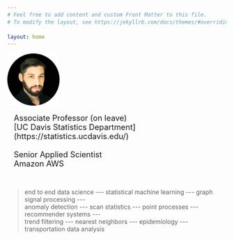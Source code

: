 ```yaml
---
# Feel free to add content and custom Front Matter to this file.
# To modify the layout, see https://jekyllrb.com/docs/themes/#overriding-theme-defaults

layout: home
---
```


<img width="120px" src="jsharpna_portrait.png">
<span style="padding:15px; font-size:large; display: inline-block; vertical-align: middle;">
Associate Professor (on leave)<br>
[UC Davis Statistics Department](https://statistics.ucdavis.edu/)<br><br>
Senior Applied Scientist<br>
Amazon AWS
</span> <br><br>

> end to end data science --- statistical machine learning --- graph signal processing ---<br>
> anomaly detection --- scan statistics --- point processes --- recommender systems --- <br>
> trend filtering --- nearest neighbors --- epidemiology --- transportation data analysis<br>

